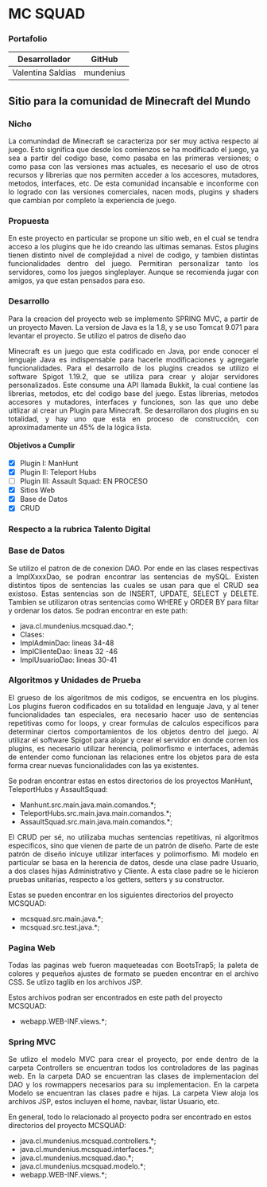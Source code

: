# MC SQUAD
### Portafolio

|Desarrollador|GitHub|
|-------|---|
|Valentina Saldias|mundenius|

## Sitio para la comunidad de Minecraft del Mundo

### Nicho

<p style="text-align: justify;">La comunindad de Minecraft se caracteriza por ser muy activa respecto al juego. Esto significa que desde los comienzos se ha modificado el juego, ya sea a partir del codigo base, como pasaba en las primeras versiones; o como pasa con las versiones mas actuales, es necesario el uso de otros recursos y librerias que nos permiten acceder a los accesores, mutadores, metodos, interfaces, etc. De esta comunidad incansable e inconforme con lo logrado con las versiones comerciales, nacen mods, plugins y shaders que cambian por completo la experiencia de juego.  
</p>

### Propuesta

<p style="text-align: justify;">
En este proyecto en particular se propone un sitio web, en el cual se tendra acceso a los plugins que he ido creando las ultimas semanas. Estos plugins tienen distinto nivel de complejidad a nivel de codigo, y tambien distintas funcionalidades dentro del juego. Permitiran personalizar tanto los servidores, como los juegos singleplayer. Aunque se recomienda jugar con amigos, ya que estan pensados para eso. 
</p>


### Desarrollo

<p style="text-align: justify;">
Para la creacion del proyecto web se implemento SPRING MVC, a partir de un proyecto Maven. La version de Java es la 1.8, y se uso Tomcat 9.071 para levantar el proyecto. Se utilizo el patros de diseño dao 
</p>
<p style="text-align: justify;">
Minecraft es un juego que esta codificado en Java, por ende conocer el lenguaje Java es indispensable para hacerle modificaciones y agregarle funcionalidades. Para el desarrollo de los plugins creados se utilizo el software Spigot 1.19.2, que se utiliza para crear y alojar servidores personalizados. Este consume una API llamada Bukkit, la cual contiene las librerias, metodos, etc del codigo base del juego. Estas librerias, metodos accesores y mutadores, interfaces y funciones, son las que uno debe uitlizar al crear un Plugin para Minecraft. Se desarrollaron dos plugins en su totalidad, y hay uno que esta en proceso de construcción, con aproximadamente un 45% de la lógica lista.   
</p>

#### Objetivos a Cumplir
- [x] Plugin I: ManHunt
- [x] Plugin II: Teleport Hubs
- [ ] Plugin III: Assault Squad: EN PROCESO
- [x] Sitios Web
- [x] Base de Datos
- [x] CRUD

### Respecto a la rubrica Talento Digital

<h3> Base de Datos </h3>
<p style="text-align: justify;"> 
Se utilizo el patron de de conexion DAO. Por ende en las clases respectivas a ImplXxxxDao, se podran encontrar las sentencias de mySQL. 
Existen distintos tipos de sentencias las cuales se usan para que el CRUD sea existoso. Estas sentencias son de INSERT, UPDATE, SELECT y DELETE. Tambien se utilizaron otras sentencias como WHERE y ORDER BY para filtar y ordenar los datos.
Se podran encontrar en este path: </p>

- java.cl.mundenius.mcsquad.dao.*;
- Clases:
- ImplAdminDao: lineas 34-48
- ImplClienteDao: lineas 32 -46
- ImplUsuarioDao: lineas 30-41


<h3> Algoritmos y Unidades de Prueba </h3>
<p style="text-align: justify;"> 
El grueso de los algoritmos de mis codigos, se encuentra en los plugins. Los plugins fueron codificados en su totalidad en lenguaje Java, y al tener funcionalidades tan especiales, era necesario hacer uso de sentencias repetitivas como for loops, y crear formulas de calculos especificos para determinar ciertos comportamientos de los objetos dentro del juego.
Al utilizar el software Spigot para alojar y crear el servidor en donde corren los plugins, es necesario utilizar herencia, polimorfismo e interfaces, además de entender como funcionan las relaciones entre los objetos para de esta forma crear nuevas funcionalidades con las ya existentes. </p>
Se podran encontrar estas en estos directorios de los proyectos ManHunt, TeleportHubs y AssaultSquad: 

- Manhunt.src.main.java.main.comandos.*;
- TeleportHubs.src.main.java.main.comandos.*;
- AssaultSquad.src.main.java.main.comandos.*;

<p style="text-align: justify;"> 
El CRUD per sé, no utilizaba muchas sentencias repetitivas, ni algoritmos especificos, sino que vienen de parte de un patrón de diseño. Parte de este patrón de diseño inlcuye utilizar interfaces y polimorfismo. Mi modelo en particular se basa en la herencia de datos, desde una clase padre Usuario, a dos clases hijas Administrativo y Cliente. A esta clase padre se le hicieron pruebas unitarias, respecto a los getters, setters y su constructor. 
</p>

Estas se pueden encontrar en los siguientes directorios del proyecto MCSQUAD:
 - mcsquad.src.main.java.*;
 - mcsquad.src.test.java.*;



<h3> Pagina Web </h3>
<p style="text-align: justify;"> 
Todas las paginas web fueron maqueteadas con BootsTrap5; la paleta de colores y pequeños ajustes de formato se pueden encontrar en el archivo CSS. Se utlizo taglib en los archivos JSP.
</p>

Estos archivos podran ser encontrados en este path del proyecto MCSQUAD: 
 - webapp.WEB-INF.views.*;


<h3> Spring MVC </h3>
<p style="text-align: justify;"> 
Se utlizo el modelo MVC para crear el proyecto, por ende dentro de la carpeta Controllers se encuentran todos los controladores de las paginas web. 
En la carpeta DAO se encuentran las clases de implementacion del DAO y los rowmappers necesarios para su implementacion. 
En la carpeta Modelo se encuentran las clases padre e hijas. 
La carpeta View aloja los archivos JSP, estos incluyen el home, navbar, listar Usuario, etc.
</p>
En general, todo lo relacionado al proyecto podra ser encontrado en estos directorios del proyecto MCSQUAD: 

- java.cl.mundenius.mcsquad.controllers.*;
- java.cl.mundenius.mcsquad.interfaces.*;
- java.cl.mundenius.mcsquad.dao.*;
- java.cl.mundenius.mcsquad.modelo.*;
- webapp.WEB-INF.views.*;



